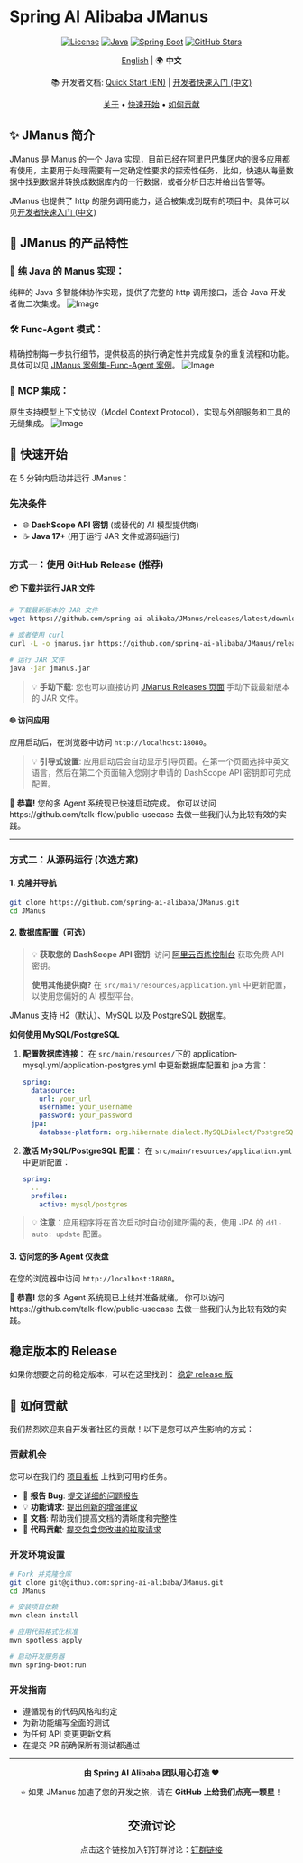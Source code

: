 # Spring AI Alibaba JManus

<div align="center">

[![License](https://img.shields.io/badge/license-Apache%202-blue.svg)](LICENSE)
[![Java](https://img.shields.io/badge/Java-17+-orange.svg)](https://openjdk.java.net/)
[![Spring Boot](https://img.shields.io/badge/Spring%20Boot-3.x-green.svg)](https://spring.io/projects/spring-boot)
[![GitHub Stars](https://img.shields.io/github/stars/alibaba/spring-ai-alibaba.svg)](https://github.com/alibaba/spring-ai-alibaba/stargazers)

[English](./README.md) | 🌍 **中文**

📚 开发者文档: [Quick Start (EN)](./README-dev-en.md) | [开发者快速入门 (中文)](./README-dev.md)

[关于](#-关于) • [快速开始](#-快速开始) • [如何贡献](#-如何贡献)

</div>

## ✨ JManus 简介

JManus 是 Manus 的一个 Java 实现，目前已经在阿里巴巴集团内的很多应用都有使用，主要用于处理需要有一定确定性要求的探索性任务，比如，快速从海量数据中找到数据并转换成数据库内的一行数据，或者分析日志并给出告警等。

JManus 也提供了 http 的服务调用能力，适合被集成到既有的项目中。具体可以见[开发者快速入门 (中文)](./README-dev.md)

## 🎯 JManus 的产品特性

### 🤖 **纯 Java 的 Manus 实现**：

纯粹的 Java 多智能体协作实现，提供了完整的 http 调用接口，适合 Java 开发者做二次集成。
![Image](https://github.com/user-attachments/assets/a5695e71-3190-4c89-8f5d-094f59da6e77)

### 🛠️ **Func-Agent 模式**：

精确控制每一步执行细节，提供极高的执行确定性并完成复杂的重复流程和功能。具体可以见 [JManus 案例集-Func-Agent 案例](https://github.com/talk-flow/public-usecase/blob/main/chn/query-plan.md)。
![Image](https://github.com/user-attachments/assets/00c8c292-a2d2-4c33-bab8-c4d45d1fa641)

### 🔗 **MCP 集成**：

原生支持模型上下文协议（Model Context Protocol），实现与外部服务和工具的无缝集成。
![Image](https://github.com/user-attachments/assets/dc4df65b-40be-4a6c-8790-cc091d5aa1a1)

## 🚀 快速开始

在 5 分钟内启动并运行 JManus：

### 先决条件

- 🌐 **DashScope API 密钥** (或替代的 AI 模型提供商)
- ☕ **Java 17+** (用于运行 JAR 文件或源码运行)

### 方式一：使用 GitHub Release (推荐)

#### 📦 下载并运行 JAR 文件

```bash
# 下载最新版本的 JAR 文件
wget https://github.com/spring-ai-alibaba/JManus/releases/latest/download/jmanus.jar

# 或者使用 curl
curl -L -o jmanus.jar https://github.com/spring-ai-alibaba/JManus/releases/latest/download/jmanus.jar

# 运行 JAR 文件
java -jar jmanus.jar
```

> 💡 **手动下载**: 您也可以直接访问 [JManus Releases 页面](https://github.com/spring-ai-alibaba/JManus/releases) 手动下载最新版本的 JAR 文件。

#### 🌐 访问应用

应用启动后，在浏览器中访问 `http://localhost:18080`。

> 💡 **引导式设置**: 应用启动后会自动显示引导页面。在第一个页面选择中英文语言，然后在第二个页面输入您刚才申请的 DashScope API 密钥即可完成配置。

🎉 **恭喜!** 您的多 Agent 系统现已快速启动完成。 你可以访问https://github.com/talk-flow/public-usecase 去做一些我们认为比较有效的实践。

---

### 方式二：从源码运行 (次选方案)

#### 1. 克隆并导航

```bash
git clone https://github.com/spring-ai-alibaba/JManus.git
cd JManus
```

#### 2. 数据库配置（可选）

> 💡 **获取您的 DashScope API 密钥**: 访问 [阿里云百炼控制台](https://bailian.console.aliyun.com/?tab=model#/api-key) 获取免费 API 密钥。
>
> **使用其他提供商?** 在 `src/main/resources/application.yml` 中更新配置，以使用您偏好的 AI 模型平台。

JManus 支持 H2（默认）、MySQL 以及 PostgreSQL 数据库。

**如何使用 MySQL/PostgreSQL**

1. **配置数据库连接**：
   在 `src/main/resources/`下的 application-mysql.yml/application-postgres.yml 中更新数据库配置和 jpa 方言：

   ```yaml
   spring:
     datasource:
       url: your_url
       username: your_username
       password: your_password
     jpa:
       database-platform: org.hibernate.dialect.MySQLDialect/PostgreSQLDialect
   ```

2. **激活 MySQL/PostgreSQL 配置**：
   在 `src/main/resources/application.yml` 中更新配置：

   ```yaml
   spring:
     ...
     profiles:
       active: mysql/postgres
   ```

> 💡 **注意**：应用程序将在首次启动时自动创建所需的表，使用 JPA 的 `ddl-auto: update` 配置。

#### 3. 访问您的多 Agent 仪表盘

在您的浏览器中访问 `http://localhost:18080`。

🎉 **恭喜!** 您的多 Agent 系统现已上线并准备就绪。 你可以访问https://github.com/talk-flow/public-usecase 去做一些我们认为比较有效的实践。

## 稳定版本的 Release

如果你想要之前的稳定版本，可以在这里找到：
[稳定 release 版](https://github.com/spring-ai-alibaba/JManus/releases)

## 🤝 如何贡献

我们热烈欢迎来自开发者社区的贡献！以下是您可以产生影响的方式：

### 贡献机会

您可以在我们的 [项目看板](https://github.com/orgs/spring-ai-alibaba/projects/1) 上找到可用的任务。

- 🐛 **报告 Bug**: [提交详细的问题报告](https://github.com/spring-ai-alibaba/JManus/issues)
- 💡 **功能请求**: [提出创新的增强建议](https://github.com/spring-ai-alibaba/JManus/issues)
- 📝 **文档**: 帮助我们提高文档的清晰度和完整性
- 🔧 **代码贡献**: [提交包含您改进的拉取请求](https://github.com/spring-ai-alibaba/JManus/pulls)

### 开发环境设置

```bash
# Fork 并克隆仓库
git clone git@github.com:spring-ai-alibaba/JManus.git
cd JManus

# 安装项目依赖
mvn clean install

# 应用代码格式化标准
mvn spotless:apply

# 启动开发服务器
mvn spring-boot:run
```

### 开发指南

- 遵循现有的代码风格和约定
- 为新功能编写全面的测试
- 为任何 API 变更更新文档
- 在提交 PR 前确保所有测试都通过

---

<div align="center">

**由 Spring AI Alibaba 团队用心打造 ❤️**

⭐ 如果 JManus 加速了您的开发之旅，请在 **GitHub 上给我们点亮一颗星**！

## 交流讨论

点击这个链接加入钉钉群讨论：[钉群链接](https://qr.dingtalk.com/action/joingroup?code=v1,k1,PBuFX00snERuKcnnG4YAPK52FOXwAkLYlulUUD9KiRo=&_dt_no_comment=1&origin=11)

</div>

